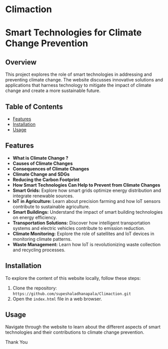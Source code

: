 # Climaction
# Smart Technologies for Climate Change Prevention

## Overview
This project explores the role of smart technologies in addressing and preventing climate change. The website discusses innovative solutions and applications that harness technology to mitigate the impact of climate change and create a more sustainable future.

## Table of Contents
- [Features](#features)
- [Installation](#installation)
- [Usage](#usage)
  

## Features
- **What is Climate Change ?**
- **Causes of Climate Changes**
- **Consequences of Climate Changes**
- **Climate Change and SDGs**
- **Reducing the Carbon Footprint**
- **How Smart Technologies Can Help to Prevent from Climate Changes**
- **Smart Grids:** Explore how smart grids optimize energy distribution and integrate renewable sources.
- **IoT in Agriculture:** Learn about precision farming and how IoT sensors contribute to sustainable agriculture.
- **Smart Buildings:** Understand the impact of smart building technologies on energy efficiency.
- **Transportation Solutions:** Discover how intelligent transportation systems and electric vehicles contribute to emission reduction.
- **Climate Monitoring:** Explore the role of satellites and IoT devices in monitoring climate patterns.
- **Waste Management:** Learn how IoT is revolutionizing waste collection and recycling processes.

## Installation
To explore the content of this website locally, follow these steps:
1. Clone the repository: `https://github.com/supeshaladhanapala/Climaction.git`
2. Open the `index.html` file in a web browser.

## Usage
Navigate through the website to learn about the different aspects of smart technologies and their contributions to climate change prevention.

Thank You
